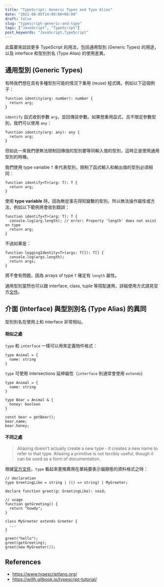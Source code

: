 ```yaml
---
title: "TypeScript: Generic Types and Type Alias"
date: "2021-08-05T14:00:00+08:00"
draft: false
slug: "typescript-generic-and-type"
tags: ["JavaScript", "TypeScript"]
post_keywords: "JavaScript,TypeScript"
---
```


此篇要來談談更多 TypeScript 的用法，包括通用型別 (Generic Types) 的用途，以及 interface 和型別別名 (Type Alias) 的使用差異。

<!--more-->

## 通用型別 (Generic Types)

有時我們想在具有多種型別可能的情況下重用 (reuse) 程式碼，例如以下這個例子：

```
function identity(arg: number): number {
  return arg;
}
```

`identify` 函式收到參數 `arg`，並回傳該參數。如果想重用函式，且不限定參數型別，我們可以使用 `any`：

```
function identity(arg: any): any {
  return arg;
}
```

但如此一來我們便無法限制回傳值的型別要等同輸入值的型別，這時正是使用通用型別的時機。

我們使用 type variable `T` 來代表型別，限制了函式輸入和輸出值的型別必須相同：

```
function identify<T>(arg: T): T {
  return arg;
}
```

使用 **type variable** 時，因為無從事先得知變數的型別，所以無法操作屬性或方法，例如以下範例將會收到錯誤：

```
function identify<T>(arg: T): T {
  console.log(arg.length); // error: Property 'length' does not exist on type 
  return arg;
}
```

不過如果是：

```
function loggingIdentity<T>(args: T[]): T[] {
  console.log(args.length);
  return args;
}
```

將不會有問題，因為 arrays of type `T` 確定有 `length` 屬性。

通用型別當然也可以跟 interface, class, tuple 等搭配運用，詳細使用方式請見官方[文件](https://www.typescriptlang.org/docs/handbook/2/generics.html)。

## 介面 (Interface) 與型別別名 (Type Alias) 的異同

型別別名在使用上和 interface 非常相似。

#### 相似之處

`type` 和 `interface` 一樣可以用來定義物件格式：

```
type Animal = {
  name: string
}
```

`type` 可使用 intersections 延伸屬性（`interface` 則通常會使用 `extends`)

```
type Animal = {
  name: string
}

type Bear = Animal & { 
  honey: boolean 
}

const bear = getBear();
bear.name;
bear.honey;
```

#### 不同之處

> Aliasing doesn’t actually create a new type - it creates a new name to refer to that type. Aliasing a primitive is not terribly useful, though it can be used as a form of documentation.

根據[官方文件](https://www.typescriptlang.org/docs/handbook/declaration-files/by-example.html#reusable-types-type-aliases)，`type` 看起來更推薦用在單純要表示偏靜態的資料格式之時：

```
// declaration
type GreetingLike = string | (() => string) | MyGreeter;

declare function greet(g: GreetingLike): void;

// usage
function getGreeting() {
  return "howdy";
}

class MyGreeter extends Greeter {
  ...
}

greet("hello");
greet(getGreeting);
greet(new MyGreeter());
```

## References

- https://www.typescriptlang.org/
- https://willh.gitbook.io/typescript-tutorial/

